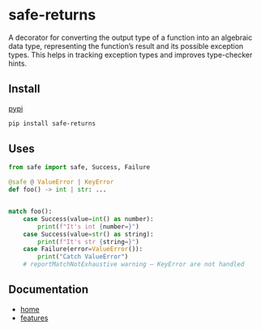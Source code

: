 # safe-returns

A decorator for converting the output type of a function into an algebraic data type,
representing the function’s result and its possible exception types.
This helps in tracking exception types and improves type-checker hints.

## Install

[pypi](https://pypi.org/project/safe-returns/)

```bash
pip install safe-returns
```

## Uses

```python
from safe import safe, Success, Failure

@safe @ ValueError | KeyError
def foo() -> int | str: ...


match foo():
    case Success(value=int() as number):
        print(f"It's int {number=}")
    case Success(value=str() as string):
        print(f"It's str {string=}")
    case Failure(error=ValueError()):
        print("Catch ValueError")
    # reportMatchNotExhaustive warning – KeyError are not handled
```

## Documentation

- [home](https://feodor-ra.github.io/safe-returns/)
- [features](https://feodor-ra.github.io/safe-returns/features/)
